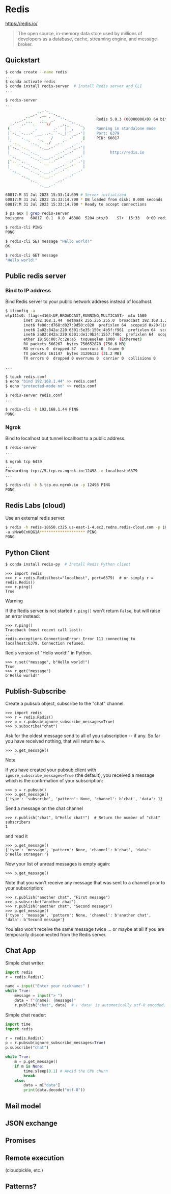 Redis
================================================================================

<https://redis.io/>

> The open source, in-memory data store used by millions of developers 
> as a database, cache, streaming engine, and message broker. 

## Quickstart

```bash session
$ conda create --name redis
...
$ conda activate redis
$ conda install redis-server  # Install Redis server and CLI
...
```


```bash session
$ redis-server
...
                _._                                                  
           _.-``__ ''-._                                             
      _.-``    `.  `_.  ''-._           Redis 5.0.3 (00000000/0) 64 bit
  .-`` .-```.  ```\/    _.,_ ''-._                                   
 (    '      ,       .-`  | `,    )     Running in standalone mode
 |`-._`-...-` __...-.``-._|'` _.-'|     Port: 6379
 |    `-._   `._    /     _.-'    |     PID: 60817
  `-._    `-._  `-./  _.-'    _.-'                                   
 |`-._`-._    `-.__.-'    _.-'_.-'|                                  
 |    `-._`-._        _.-'_.-'    |           http://redis.io        
  `-._    `-._`-.__.-'_.-'    _.-'                                   
 |`-._`-._    `-.__.-'    _.-'_.-'|                                  
 |    `-._`-._        _.-'_.-'    |                                  
  `-._    `-._`-.__.-'_.-'    _.-'                                   
      `-._    `-.__.-'    _.-'                                       
          `-._        _.-'                                           
              `-.__.-'                                               

60817:M 31 Jul 2023 15:33:14.699 # Server initialized
60817:M 31 Jul 2023 15:33:14.700 * DB loaded from disk: 0.000 seconds
60817:M 31 Jul 2023 15:33:14.700 * Ready to accept connections
```

```bash session
$ ps aux | grep redis-server
boisgera   60817  0.1  0.0  46388  5204 pts/0    Sl+  15:33   0:00 redis-server *:6379
```

```bash session
$ redis-cli PING
PONG
```

```bash session
$ redis-cli SET message "Hello world!" 
OK
```

```bash session
$ redis-cli GET message
"Hello world!"
```

## Public redis server

### Bind to IP address

Bind Redis server to your public network address instead of localhost.

```bash session
$ ifconfig -a
wlp111s0: flags=4163<UP,BROADCAST,RUNNING,MULTICAST>  mtu 1500
        inet 192.168.1.44  netmask 255.255.255.0  broadcast 192.168.1.255
        inet6 fe80::d768:d027:9d50:c820  prefixlen 64  scopeid 0x20<link>
        inet6 2a02:842a:220:6301:5e35:150c:4b5f:f961  prefixlen 64  scopeid 0x0<global>
        inet6 2a02:842a:220:6301:de1:9b24:1557:f48c  prefixlen 64  scopeid 0x0<global>
        ether 18:56:80:7c:2e:a5  txqueuelen 1000  (Ethernet)
        RX packets 566267  bytes 750652878 (750.6 MB)
        RX errors 0  dropped 57  overruns 0  frame 0
        TX packets 161147  bytes 31206122 (31.2 MB)
        TX errors 0  dropped 0 overruns 0  carrier 0  collisions 0

...
```

```bash session
$ touch redis.conf
$ echo "bind 192.168.1.44" >> redis.conf
$ echo "protected-mode no" >> redis.conf
```

```bash session
$ redis-server redis.conf
...
```

```bash session
$ redis-cli -h 192.168.1.44 PING
PONG
```

### Ngrok

Bind to localhost but tunnel localhost to a public address.

```bash session
$ redis-server 
...
```

```bash session
$ ngrok tcp 6439
...                                    
Forwarding tcp://5.tcp.eu.ngrok.io:12498 -> localhost:6379 
...
```

```bash session
$ redis-cli -h 5.tcp.eu.ngrok.io -p 12498 PING
PONG
```

## Redis Labs (cloud)

Use an external redis server.

```bash session
$ redis -h redis-18650.c325.us-east-1-4.ec2.redns.redis-cloud.com -p 18650 
-a sMvW0CnKQG1A******************** PING
PONG
```

## Python Client

```bash session
$ conda install redis-py  # Install Redis Python client
```

```pycon
>>> import redis
>>> r = redis.Redis(host="localhost", port=6379)  # or simply r = redis.Redis()
>>> r.ping()
True
```

> [!WARNING]
> If the Redis server is not started `r.ping()` won't return `False`,
> but will raise an error instead:
> 
> ```pycon
> >>> r.ping()
> Traceback (most recent call last):
> ...
> redis.exceptions.ConnectionError: Error 111 connecting to localhost:6379. Connection refused.
> ```


Redis version of "Hello world!" in Python.

```pycon
>>> r.set("message", b"Hello world!")
True
>>> r.get("message")
b'Hello world!'
```

## Publish-Subscribe

Create a pubsub object, subscribe to the "chat" channel.

```pycon
>>> import redis
>>> r = redis.Redis()
>>> p = r.pubsub(ignore_subscribe_messages=True)
>>> p.subscribe("chat")
```

Ask for the oldest message send to all of you subscription -- if any. 
So far you have received nothing, that will return `None`.

```pycon
>>> p.get_message()
```

> [!NOTE]
> If you have created your pubsub client with `ignore_subscribe_messages=True`
> (the default), you received a message which is the confirmation of your
> subscription:
>
> ```pycon
> >>> p = r.pubsub()
> >>> p.get_message()
> {'type': 'subscribe', 'pattern': None, 'channel': b'chat', 'data': 1}
> ```

Send a message on the chat channel

```pycon
>>> r.publish("chat", b"Hello chat!")  # Return the number of "chat" subscribers
1
```

and read it

```pycon
>>> p.get_message()
{'type': 'message', 'pattern': None, 'channel': b'chat', 'data': b'Hello stranger!'}
```

Now your list of unread messages is empty again:

```pycon
>>> p.get_message()
```

Note that you won't receive any message that was sent to a channel prior to
your subscription:

```pycon
>>> r.publish("another chat", "First message")
>>> p.subscribe("another chat")
>>> r.publish("another chat", "Second message")
>>> p.get_message()
{'type': 'message', 'pattern': None, 'channel': b'another chat', 'data': b'Second message'}
```

You also won't receive the same message twice ... or maybe at all if you are
temporarily disconnected from the Redis server.

## Chat App

Simple chat writer:
```python
import redis
r = redis.Redis()

name = input("Enter your nickname:" )
while True:
    message = input("> ")
    data = f"{name}: {message}"
    r.publish("chat", data)  # ℹ️ 'data' is automatically utf-8 encoded.
```

Simple chat reader:

```python
import time
import redis

r = redis.Redis()
p = r.pubsub(ignore_subscribe_messages=True)
p.subscribe("chat")

while True:
    m = p.get_message()
    if m is None:
        time.sleep(0.1) # Avoid the CPU churn
        break
    else:
        data = m["data"]
        print(data.decode("utf-8"))
```

## Mail model

## JSON exchange

## Promises

## Remote execution

(cloudpickle, etc.)

## Patterns?